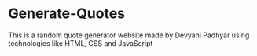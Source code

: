 # Generate-Quotes
This is a random quote generator website made by Devyani Padhyar using technologies like HTML, CSS and JavaScript
